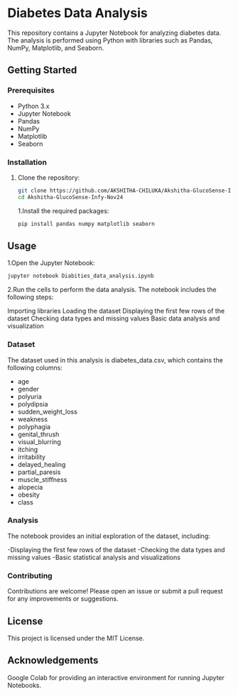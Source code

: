 # Diabetes Data Analysis

This repository contains a Jupyter Notebook for analyzing diabetes data. The analysis is performed using Python with libraries such as Pandas, NumPy, Matplotlib, and Seaborn.


## Getting Started
### Prerequisites

- Python 3.x
- Jupyter Notebook
- Pandas
- NumPy
- Matplotlib
- Seaborn

### Installation

1. Clone the repository:
   ```sh
   git clone https://github.com/AKSHITHA-CHILUKA/Akshitha-GlucoSense-Infy-Nov24.git
   cd Akshitha-GlucoSense-Infy-Nov24
   ```

   1.Install the required packages:
   ```sh
   pip install pandas numpy matplotlib seaborn
   ```

## Usage

1.Open the Jupyter Notebook:
```sh
jupyter notebook Diabities_data_analysis.ipynb
```

2.Run the cells to perform the data analysis. The notebook includes the following steps:

Importing libraries
Loading the dataset
Displaying the first few rows of the dataset
Checking data types and missing values
Basic data analysis and visualization

### Dataset
The dataset used in this analysis is diabetes_data.csv, which contains the following columns:

- age
- gender
- polyuria
- polydipsia
- sudden_weight_loss
- weakness
- polyphagia
- genital_thrush
- visual_blurring
- itching
- irritability
- delayed_healing
- partial_paresis
- muscle_stiffness
- alopecia
- obesity
- class

### Analysis
The notebook provides an initial exploration of the dataset, including:

-Displaying the first few rows of the dataset
-Checking the data types and missing values
-Basic statistical analysis and visualizations

### Contributing
Contributions are welcome! Please open an issue or submit a pull request for any improvements or suggestions.

## License
This project is licensed under the MIT License.

## Acknowledgements
Google Colab for providing an interactive environment for running Jupyter Notebooks.
